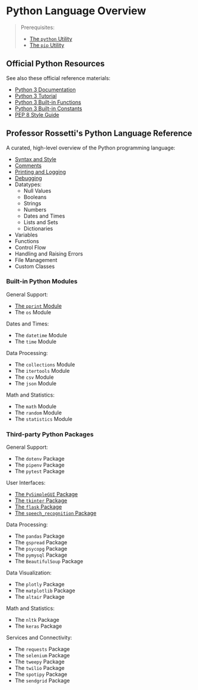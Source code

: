 # Python Language Overview

> Prerequisites:
>   + [The `python` Utility](/notes/clis/python.md)
>   + [The `pip` Utility](/notes/clis/pip.md)

## Official Python Resources

See also these official reference materials:

  + [Python 3 Documentation](https://docs.python.org/3/reference/index.html)
  + [Python 3 Tutorial](https://docs.python.org/3/tutorial/index.html)
  + [Python 3 Built-in Functions](https://docs.python.org/3/library/functions.html)
  + [Python 3 Built-in Constants](https://docs.python.org/3/library/constants.html)
  + [PEP 8 Style Guide](https://www.python.org/dev/peps/pep-0008/)

## Professor Rossetti's Python Language Reference

A curated, high-level overview of the Python programming language:

  + [Syntax and Style](syntax-and-style.md)
  + [Comments](comments.md)
  + [Printing and Logging](printing.md)
  + [Debugging](debugging.md)
  + Datatypes:
    + Null Values
    + Booleans
    + Strings
    + Numbers
    + Dates and Times
    + Lists and Sets
    + Dictionaries
  + Variables
  + Functions
  + Control Flow
  + Handling and Raising Errors
  + File Management
  + Custom Classes

### Built-in Python Modules

General Support:

  + [The `pprint` Module](/notes/python/modules/pprint.md)
  + The `os` Module

Dates and Times:

  + The `datetime` Module
  + The `time` Module

Data Processing:

  + The `collections` Module
  + The `itertools` Module
  + The `csv` Module
  + The `json` Module

Math and Statistics:

  + The `math` Module
  + The `random` Module
  + The `statistics` Module

### Third-party Python Packages

General Support:

  + The `dotenv` Package
  + The `pipenv` Package
  + The `pytest` Package

User Interfaces:

  + [The `PySimpleGUI` Package](/notes/python/packages/pysimplegui.md)
  + [The `tkinter` Package](/notes/python/packages/tkinter.md)
  + [The `flask` Package](/notes/python/packages/flask.md)
  + [The `speech_recognition` Package](/notes/python/packages/speech_recognition.md)

Data Processing:

  + The `pandas` Package
  + The `gspread` Package
  + The `psycopg` Package
  + The `pymysql` Package
  + The `BeautifulSoup` Package

Data Visualization:

  + The `plotly` Package
  + The `matplotlib` Package
  + The `altair` Package

Math and Statistics:

  + The `nltk` Package
  + The `keras` Package

Services and Connectivity:

  + The `requests` Package
  + The `selenium` Package
  + The `tweepy` Package
  + The `twilio` Package
  + The `spotipy` Package
  + The `sendgrid` Package
